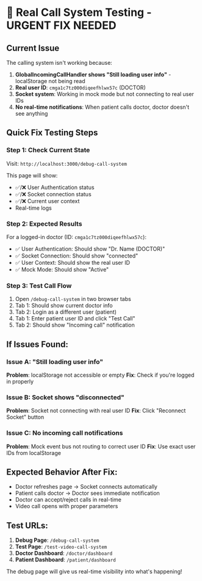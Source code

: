 # 🔧 Real Call System Testing - URGENT FIX NEEDED

## Current Issue

The calling system isn't working because:

1. **GlobalIncomingCallHandler shows "Still loading user info"** - localStorage not being read
2. **Real user ID**: `cmga1c7tz000diqeefhlwx57c` (DOCTOR)
3. **Socket system**: Working in mock mode but not connecting to real user IDs
4. **No real-time notifications**: When patient calls doctor, doctor doesn't see anything

## Quick Fix Testing Steps

### Step 1: Check Current State

Visit: `http://localhost:3000/debug-call-system`

This page will show:

- ✅/❌ User Authentication status
- ✅/❌ Socket connection status
- ✅/❌ Current user context
- Real-time logs

### Step 2: Expected Results

For a logged-in doctor (ID: `cmga1c7tz000diqeefhlwx57c`):

- ✅ User Authentication: Should show "Dr. Name (DOCTOR)"
- ✅ Socket Connection: Should show "connected"
- ✅ User Context: Should show the real user ID
- ✅ Mock Mode: Should show "Active"

### Step 3: Test Call Flow

1. Open `/debug-call-system` in two browser tabs
2. Tab 1: Should show current doctor info
3. Tab 2: Login as a different user (patient)
4. Tab 1: Enter patient user ID and click "Test Call"
5. Tab 2: Should show "Incoming call" notification

## If Issues Found:

### Issue A: "Still loading user info"

**Problem**: localStorage not accessible or empty
**Fix**: Check if you're logged in properly

### Issue B: Socket shows "disconnected"

**Problem**: Socket not connecting with real user ID
**Fix**: Click "Reconnect Socket" button

### Issue C: No incoming call notifications

**Problem**: Mock event bus not routing to correct user ID
**Fix**: Use exact user IDs from localStorage

## Expected Behavior After Fix:

- Doctor refreshes page → Socket connects automatically
- Patient calls doctor → Doctor sees immediate notification
- Doctor can accept/reject calls in real-time
- Video call opens with proper parameters

## Test URLs:

1. **Debug Page**: `/debug-call-system`
2. **Test Page**: `/test-video-call-system`
3. **Doctor Dashboard**: `/doctor/dashboard`
4. **Patient Dashboard**: `/patient/dashboard`

The debug page will give us real-time visibility into what's happening!
